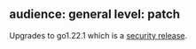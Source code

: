 audience: general
level: patch
---
Upgrades to go1.22.1 which is a [security release](https://go.dev/doc/devel/release#go1.22.1).
